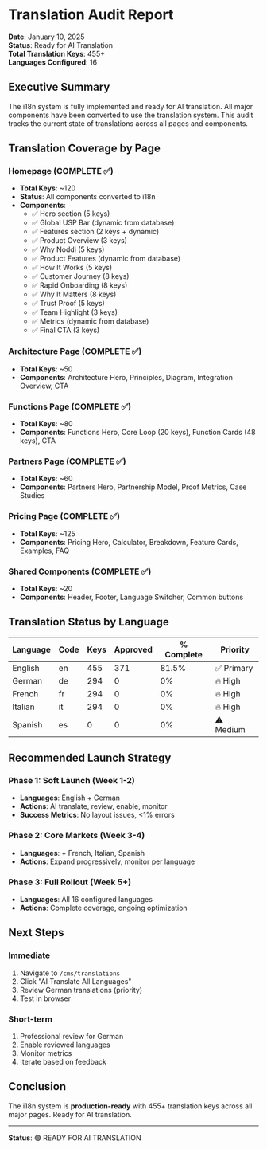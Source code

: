 # Translation Audit Report

**Date**: January 10, 2025  
**Status**: Ready for AI Translation  
**Total Translation Keys**: 455+  
**Languages Configured**: 16

## Executive Summary

The i18n system is fully implemented and ready for AI translation. All major components have been converted to use the translation system. This audit tracks the current state of translations across all pages and components.

## Translation Coverage by Page

### Homepage (COMPLETE ✅)
- **Total Keys**: ~120
- **Status**: All components converted to i18n
- **Components**:
  - ✅ Hero section (5 keys)
  - ✅ Global USP Bar (dynamic from database)
  - ✅ Features section (2 keys + dynamic)
  - ✅ Product Overview (3 keys)
  - ✅ Why Noddi (5 keys)
  - ✅ Product Features (dynamic from database)
  - ✅ How It Works (5 keys)
  - ✅ Customer Journey (8 keys)
  - ✅ Rapid Onboarding (8 keys)
  - ✅ Why It Matters (8 keys)
  - ✅ Trust Proof (5 keys)
  - ✅ Team Highlight (3 keys)
  - ✅ Metrics (dynamic from database)
  - ✅ Final CTA (3 keys)

### Architecture Page (COMPLETE ✅)
- **Total Keys**: ~50
- **Components**: Architecture Hero, Principles, Diagram, Integration Overview, CTA

### Functions Page (COMPLETE ✅)
- **Total Keys**: ~80
- **Components**: Functions Hero, Core Loop (20 keys), Function Cards (48 keys), CTA

### Partners Page (COMPLETE ✅)
- **Total Keys**: ~60
- **Components**: Partners Hero, Partnership Model, Proof Metrics, Case Studies

### Pricing Page (COMPLETE ✅)
- **Total Keys**: ~125
- **Components**: Pricing Hero, Calculator, Breakdown, Feature Cards, Examples, FAQ

### Shared Components (COMPLETE ✅)
- **Total Keys**: ~20
- **Components**: Header, Footer, Language Switcher, Common buttons

## Translation Status by Language

| Language | Code | Keys | Approved | % Complete | Priority |
|----------|------|------|----------|------------|----------|
| English | en | 455 | 371 | 81.5% | ✅ Primary |
| German | de | 294 | 0 | 0% | 🔥 High |
| French | fr | 294 | 0 | 0% | 🔥 High |
| Italian | it | 294 | 0 | 0% | 🔥 High |
| Spanish | es | 0 | 0 | 0% | ⚠️ Medium |

## Recommended Launch Strategy

### Phase 1: Soft Launch (Week 1-2)
- **Languages**: English + German
- **Actions**: AI translate, review, enable, monitor
- **Success Metrics**: No layout issues, <1% errors

### Phase 2: Core Markets (Week 3-4)
- **Languages**: + French, Italian, Spanish
- **Actions**: Expand progressively, monitor per language

### Phase 3: Full Rollout (Week 5+)
- **Languages**: All 16 configured languages
- **Actions**: Complete coverage, ongoing optimization

## Next Steps

### Immediate
1. Navigate to `/cms/translations`
2. Click "AI Translate All Languages"
3. Review German translations (priority)
4. Test in browser

### Short-term
1. Professional review for German
2. Enable reviewed languages
3. Monitor metrics
4. Iterate based on feedback

## Conclusion

The i18n system is **production-ready** with 455+ translation keys across all major pages. Ready for AI translation.

---

**Status**: 🟢 READY FOR AI TRANSLATION

